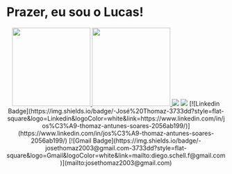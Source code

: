 <div> 
 <h1>Prazer, eu sou o Lucas!
</div>
  
<div align="center">
  <a href="https://github.com/lima1301lucas">
  <img height="180em" src="https://github-readme-stats.vercel.app/api?username=lima1301lucas&show_icons=true&theme=react&include_all_commits=true&count_private=true"/>
  <img height="180em" src="https://github-readme-stats.vercel.app/api/top-langs/?username=lima1301lucas&layout=compact&langs_count=7&theme=react"/>
  <a href = "mailto:lima1301lucas@gmail.com"><img src="https://img.shields.io/badge/-Gmail-%23333?style=for-the-badge&logo=gmail&logoColor=white" target="_blank"></a>
  <a href="https://www.linkedin.com/in/lima-1301-lucas" target="_blank"><img src="https://img.shields.io/badge/-LinkedIn-%230077B5?style=for-the-badge&logo=linkedin&logoColor=white" target="_blank"></a> 
 [![Linkedin Badge](https://img.shields.io/badge/-José%20Thomaz-3733dd?style=flat-square&logo=Linkedin&logoColor=white&link=https://www.linkedin.com/in/jos%C3%A9-thomaz-antunes-soares-2056ab199/)](https://www.linkedin.com/in/jos%C3%A9-thomaz-antunes-soares-2056ab199/) 
[![Gmail Badge](https://img.shields.io/badge/-josethomaz2003@gmail.com-3733dd?style=flat-square&logo=Gmail&logoColor=white&link=mailto:diego.schell.f@gmail.com)](mailto:josethomaz2003@gmail.com)
</div>
